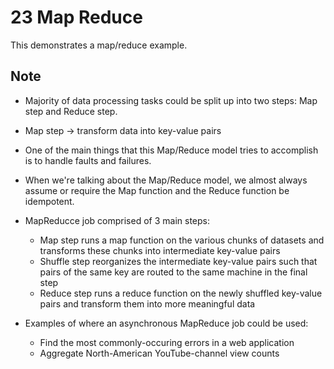 # 23 Map Reduce
This demonstrates a map/reduce example.

## Note
- Majority of data processing tasks could be split up into two steps: Map step and Reduce step. 

- Map step -> transform data into key-value pairs

- One of the main things that this Map/Reduce model tries to accomplish is to handle faults and failures. 

- When we're talking about the Map/Reduce model, we almost always assume or require the Map function and the Reduce function be idempotent.

- MapReducce job comprised of 3 main steps:
    - Map step runs a map function on the various chunks of datasets and transforms these chunks into intermediate key-value pairs
    - Shuffle step reorganizes the intermediate key-value pairs such that pairs of the same key are routed to the same machine in the final step
    - Reduce step runs a reduce function on the newly shuffled key-value pairs and transform them into more meaningful data

- Examples of where an asynchronous MapReduce job could be used:
    - Find the most commonly-occuring errors in a web application
    - Aggregate North-American YouTube-channel view counts
